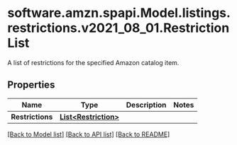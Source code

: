 # software.amzn.spapi.Model.listings.restrictions.v2021_08_01.RestrictionList
A list of restrictions for the specified Amazon catalog item.

## Properties

Name | Type | Description | Notes
------------ | ------------- | ------------- | -------------
**Restrictions** | [**List&lt;Restriction&gt;**](Restriction.md) |  | 

[[Back to Model list]](../README.md#documentation-for-models) [[Back to API list]](../README.md#documentation-for-api-endpoints) [[Back to README]](../README.md)

